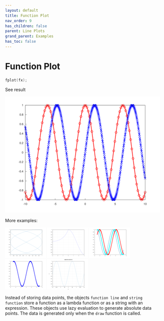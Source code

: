 ```yaml
---
layout: default
title: Function Plot
nav_order: 9
has_children: false
parent: Line Plots
grand_parent: Examples
has_toc: false
---
```

# Function Plot

```cpp
fplot(fx);
```


See result
    
[![example_fplot_1](../line_plot/fplot/fplot_1.svg)](https://github.com/alandefreitas/matplotplusplus/blob/master/examples/line_plot/fplot/fplot_1.cpp)

More examples:
    
[![example_fplot_2](../line_plot/fplot/fplot_2_thumb.png)](https://github.com/alandefreitas/matplotplusplus/blob/master/examples/line_plot/fplot/fplot_2.cpp)  [![example_fplot_3](../line_plot/fplot/fplot_3_thumb.png)](https://github.com/alandefreitas/matplotplusplus/blob/master/examples/line_plot/fplot/fplot_3.cpp)  [![example_fplot_4](../line_plot/fplot/fplot_4_thumb.png)](https://github.com/alandefreitas/matplotplusplus/blob/master/examples/line_plot/fplot/fplot_4.cpp)  [![example_fplot_5](../line_plot/fplot/fplot_5_thumb.png)](https://github.com/alandefreitas/matplotplusplus/blob/master/examples/line_plot/fplot/fplot_5.cpp)  [![example_fplot_6](../line_plot/fplot/fplot_6_thumb.png)](https://github.com/alandefreitas/matplotplusplus/blob/master/examples/line_plot/fplot/fplot_6.cpp)
  

Instead of storing data points, the objects `function line` and `string function` store a function as a lambda function or as a string with an expression. These objects use lazy evaluation to generate absolute data points. The data is generated only when the `draw` function is called.



